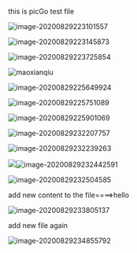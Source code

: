 this is picGo test file 

![image-20200829223101557](https://cdn.jsdelivr.net/gh/zjh4code/pictureBed/notebook/img/20200829223114.png)

![image-20200829223145873](https://cdn.jsdelivr.net/gh/zjh4code/pictureBed/notebook/img/20200829223203.png)



![image-20200829223725854](https://cdn.jsdelivr.net/gh/zjh4code/pictureBed/notebook/img/20200829223725.png)

![maoxianqiu](https://cdn.jsdelivr.net/gh/zjh4code/pictureBed/notebook/img/20200829225153.jpg)

![image-20200829225649924](https://cdn.jsdelivr.net/gh/zjh4code/pictureBed/notebook/img/20200829225650.png)

![image-20200829225751089](https://cdn.jsdelivr.net/gh/zjh4code/pictureBed/notebook/img/20200829225751.png)

![image-20200829225901069](https://cdn.jsdelivr.net/gh/zjh4code/pictureBed/notebook/img/20200829225901.png)

![image-20200829232207757](https://cdn.jsdelivr.net/gh/zjh4code/pictureBed/notebook/img/20200829232207.png)

![image-20200829232239263](https://cdn.jsdelivr.net/gh/zjh4code/pictureBed/notebook/img/20200829232239.png)



![](https://cdn.jsdelivr.net/gh/zjh4code/pictureBed/notebook/img/20200829232442.png)![image-20200829232442591](https://cdn.jsdelivr.net/gh/zjh4code/pictureBed/notebook/img/20200829232442.png)

![image-20200829232504585](https://cdn.jsdelivr.net/gh/zjh4code/pictureBed/notebook/img/20200829232504.png)





add new content to the file====>hello

![image-20200829233805137](https://cdn.jsdelivr.net/gh/zjh4code/pictureBed/notebook/img/20200829234344.png)





add new file again

![image-20200829234855792](https://cdn.jsdelivr.net/gh/zjh4code/pictureBed/notebook/img/20200829234855.png)
